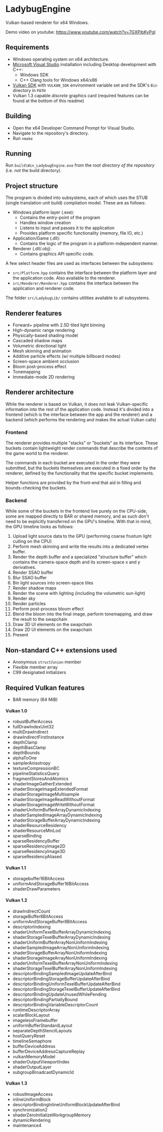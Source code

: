 # LadybugEngine
Vulkan-based renderer for x64 Windows.

Demo video on youtube: https://www.youtube.com/watch?v=7GXPibKyPgI

## Requirements
- Windows operating system on x64 architecture.
- [Microsoft Visual Studio](https://visualstudio.microsoft.com/downloads/) installation including Desktop development with C++:
    - Windows SDK
    - C++ Clang tools for Windows x64/x86
- [Vulkan SDK](https://www.lunarg.com/vulkan-sdk/) with `VULKAN_SDK` environment variable set and the SDK's `Bin` directory in `PATH`
- Vulkan 1.3 capable _discrete_ graphics card (required features can be found at the bottom of this readme)
## Building
- Open the x64 Developer Command Prompt for Visual Studio.
- Navigate to the repository's directory.
- Run `nmake`
## Running
Run `build\Win_LadybugEngine.exe` from the _root directory of the repository_ (i.e. _not_ the build directory).

## Project structure
The program is divided into subsystems, each of which uses the STUB (single translation unit build) compilation model. These are as follows:
- Windows platform layer (.exe): 
    - Contains the entry-point of the program
    - Handles window creation
    - Listens to input and passes it to the application
    - Provides platform specific functionality (memory, file IO, etc.)
- Application/Game (.dll):
    - Contains the logic of the program in a platform-independent manner.
- Renderer (.dll/.obj):
    - Contains graphics API specific code.

A few select header files are used as interfaces between the subsystems:
- `src/Platform.hpp` contains the interface between the platform layer and the application code. Also available to the renderer.
- `src/Renderer/Renderer.hpp` contains the interface between the application and renderer code.

The folder `src/LadybugLib/` contains utilities available to all subsystems.

## Renderer features
- Forward+ pipeline with 2.5D tiled light binning
- High-dynamic range rendering
- Physically-based shading model
- Cascaded shadow maps
- Volumetric directional light
- Mesh skinning and animation
- Additive particle effects (w/ multiple billboard modes)
- Screen-space ambient occlusion
- Bloom post-process effect
- Tonemapping
- Immediate-mode 2D rendering

## Renderer architecture
While the renderer is based on Vulkan, it does not leak Vulkan-specific information into the rest of the application code. Instead it's divided into a frontend (which is the interface between the app and the renderer) and a backend (which performs the rendering and makes the actual Vulkan calls)

### Frontend
The renderer provides multiple "stacks" or "buckets" as its interface. These buckets contain lightweight render commands that describe the contents of the game world to the renderer.

The commands in each bucket are executed in the order they were submitted, but the buckets themselves are executed in a fixed order by the renderer, defined by the functionality that the specific bucket implements.

Helper functions are provided by the front-end that aid in filling and bounds-checking the buckets.

### Backend
While some of the buckets in the frontend live purely on the CPU-side, some are mapped directly to BAR or shared memory, and as such don't need to be explicitly transferred on the GPU's timeline.
With that in mind, the GPU timeline looks as follows:
1. Upload light source data to the GPU (performing coarse frustum light culling on the CPU)
2. Perform mesh skinning and write the results into a dedicated vertex buffer.
3. Render the depth buffer and a specialized "structure buffer" which contains the camera-space depth and its screen-space x and y derivatives.
4. Render SSAO buffer
5. Blur SSAO buffer
6. Bin light sources into screen-space tiles
7. Render shadow maps
8. Render the scene with lighting (including the volumetric sun-light) 
9. Render sky
10. Render particles
11. Perform post-process bloom effect
12. Blend the bloom into the final image, perform tonemapping, and draw the result to the swapchain
13. Draw 3D UI elements on the swapchain
14. Draw 2D UI elements on the swapchain
15. Present

## Non-standard C++ extensions used
- Anonymous `struct`/`union` member
- Flexible member array
- C99 designated initializers

## Required Vulkan features
- BAR memory (64 MiB)
#### Vulkan 1.0
- robustBufferAccess
- fullDrawIndexUint32
- multiDrawIndirect
- drawIndirectFirstInstance
- depthClamp
- depthBiasClamp
- depthBounds
- alphaToOne
- samplerAnisotropy
- textureCompressionBC
- pipelineStatisticsQuery
- fragmentStoresAndAtomics
- shaderImageGatherExtended
- shaderStorageImageExtendedFormat
- shaderStorageImageMultisample
- shaderStorageImageReadWithoutFormat
- shaderStorageImageWriteWithoutFormat
- shaderUniformBufferArrayDynamicIndexing
- shaderSampledImageArrayDynamicIndexing
- shaderStorageBufferArrayDynamicIndexing
- shaderResourceResidency
- shaderResourceMinLod
- sparseBinding
- sparseResidencyBuffer
- sparseResidencyImage2D
- sparseResidencyImage3D
- sparseResidencyAliased
#### Vulkan 1.1
- storagebuffer16BitAccess
- uniformAndStorageBuffer16BitAccess
- shaderDrawParameters
#### Vulkan 1.2
- drawIndirectCount
- storageBuffer8BitAccess
- uniformAndStorageBuffer8BitAccess
- descriptorIndexing
- shaderUniformTexelBufferArrayDynamicIndexing
- shaderStorageTexelBufferArrayDynamicIndexing
- shaderUniformBufferArrayNonUniformIndexing
- shaderSampledImageArrayNonUniformIndexing
- shaderStorageBufferArrayNonUniformIndexing
- shaderStorageImageArrayNonUniformIndexing
- shaderUniformTexelBufferArrayNonUniformIndexing
- shaderStorageTexelBufferArrayNonUniformIndexing
- descriptorBindingSampledImageUpdateAfterBind
- descriptorBindingStorageBufferUpdateAfterBind
- descriptorBindingUniformTexelBufferUpdateAfterBind
- descriptorBindingStorageTexelBufferUpdateAfterBind
- descriptorBindingUpdateUnusedWhilePending
- descriptorBindingPartiallyBound
- descriptorBindingVariableDescriptorCount
- runtimeDescriptorArray
- scalarBlockLayout
- imagelessFramebuffer
- uniformBufferStandardLayout
- separateDepthStencilLayouts
- hostQueryReset
- timelineSemaphore
- bufferDeviceAddress
- bufferDeviceAddressCaptureReplay
- vulkanMemoryModel
- shaderOutputViewportIndex
- shaderOutputLayer
- subgroupBroadcastDynamicId

#### Vulkan 1.3
- robustImageAccess
- inlineUniformBlock
- descriptorBindingInlineUniformBlockUpdateAfterBind
- synchronization2
- shaderZeroInitializeWorkgroupMemory
- dynamicRendering
- maintenance4
